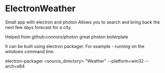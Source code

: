 # ElectronWeather
Small app with electron and photon
Allows you to search and bring back the next few days forecast for a city.

Helped from github:connors/photon great photon boilerplate

It can be built using electron packager. For example - running on the windows command line:

electron-packager <source_directory> "Weather" --platform=win32 --arch=x64


